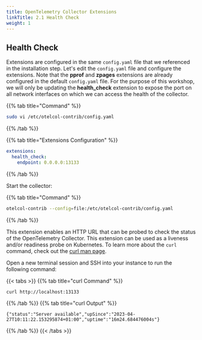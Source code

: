 ```yaml
---
title: OpenTelemetry Collector Extensions
linkTitle: 2.1 Health Check
weight: 1
---
```


## Health Check

Extensions are configured in the same `config.yaml` file that we referenced in the installation step. Let's edit the `config.yaml` file and configure the extensions. Note that the **pprof** and **zpages** extensions are already configured in the default `config.yaml` file. For the purpose of this workshop, we will only be updating the **health_check** extension to expose the port on all network interfaces on which we can access the health of the collector.

{{% tab title="Command" %}}

``` bash
sudo vi /etc/otelcol-contrib/config.yaml
```

{{% /tab %}}

{{% tab title="Extensions Configuration" %}}

```yaml {hl_lines="3"}
extensions:
  health_check:
    endpoint: 0.0.0.0:13133
```

{{% /tab %}}

Start the collector:

{{% tab title="Command" %}}

``` bash
otelcol-contrib --config=file:/etc/otelcol-contrib/config.yaml
```

{{% /tab %}}

This extension enables an HTTP URL that can be probed to check the status of the OpenTelemetry Collector. This extension can be used as a liveness and/or readiness probe on Kubernetes. To learn more about the `curl` command, check out the [curl man page](https://curl.se/docs/manpage.html).

Open a new terminal session and SSH into your instance to run the following command:

{{< tabs >}}
{{% tab title="curl Command" %}}

```bash
curl http://localhost:13133
```

{{% /tab %}}
{{% tab title="curl Output" %}}

``` text
{"status":"Server available","upSince":"2023-04-27T10:11:22.153295874+01:00","uptime":"16m24.684476004s"}
```

{{% /tab %}}
{{< /tabs >}}
